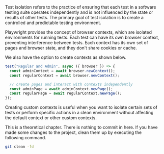Test isolation refers to the practice of ensuring that each test in a software testing suite operates independently and is not influenced by the state or results of other tests. The primary goal of test isolation is to create a controlled and predictable testing environment.

Playwright provides the concept of browser contexts, which are isolated environments for running tests. Each test can have its own browser context, preventing interference between tests. Each context has its own set of pages and browser state, and they don't share cookies or cache.

We also have the option to create contexts as shown below.

```js
test("Regular and Admin", async ({ browser }) => {
  const adminContext = await browser.newContext();
  const regularContext = await browser.newContext();

  // create pages and interact with contexts independently
  const adminPage = await adminContext.newPage();
  const regularPage = await regularContext.newPage();
});
```

Creating custom contexts is useful when you want to isolate certain sets of tests or perform specific actions in a clean environment without affecting the default context or other custom contexts.

This is a theoretical chapter. There is nothing to commit in here. If you have made some changes to the project, clean them up by executing the 
following command.

```bash
git clean -fd
```